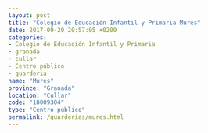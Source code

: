 ```yaml
---
layout: post
title: "Colegio de Educación Infantil y Primaria Mures"
date: 2017-09-20 20:57:05 +0200
categories:
- Colegio de Educación Infantil y Primaria
- granada
- cullar
- Centro público
- guarderia
name: "Mures"
province: "Granada"
location: "Cullar"
code: "18009304"
type: "Centro público"
permalink: /guarderias/mures.html
---
```


